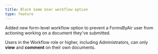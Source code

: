 ```yaml
---
title: Block Same User workflow option
type: feature
---
```


Added new form-level workflow option to prevent a FormsByAir user from actioning working on a document they've submitted.

Users in the Workflow role or higher, including Administrators, can only **view** and **comment** on their own documents.